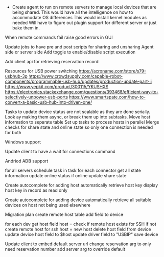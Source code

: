 
* Create agent to run on remote servers to manage local devices that are being shared.
    This would have all the intelligence on how to accommodate OS differences
    This would install kernel modules as needed
    Will have to figure out plugin support for different server or just bake them in.
 
 When remote commands fail raise good errors in GUI
    
Update jobs to have pre and post scripts for sharing and unsharing
  Agent side or server side
  Add toggle to enable/disable script execution

Add client api for retrieving reservation record

Resources for USB power switching
  https://acroname.com/store/s79-usbhub-3p
  https://www.crowdsupply.com/capable-robot-components/programmable-usb-hub/updates/production-update-part-ii
  https://www.yepkit.com/product/300115/YKUSHXS
  https://electronics.stackexchange.com/questions/393468/efficient-way-to-selectively-unpower-usb-ports
  https://www.smartspate.com/how-to-convert-a-basic-usb-hub-into-driven-one/

   
Tasks to update device status are not scalable as they are done serially. Look ay making them async, or break them up into subtasks.
    Move host information to separate table
    Set up tasks to process hosts in parallel
    Merge checks for share state and online state so only one connection is needed for both

Windows support

Update client to have a wait for connections command

Andriod ADB support

for all servers
  schedule task
    in task
      for each connector
        get all state information
        update online status
        if online
          update share state


Create autocomplete for adding host
    automatically retrieve host key
    display host key in record as read only

Create autocomplete for adding device
    automatically retrieve all suitable devices on host not being used elsewhere 
    
    
Migration plan
   create remote host table
   add field to device
   
   for each dev
     get host field
     host = check if remote host exists for SSH
     if not create remote host for ssh
     host = new host
     delete host field from device
     update device host field to $host
     update driver field to "USBIP"
     save device


Update client to
    embed default server url
    change reservation arg to only need reservation number
    add server arg to override default
